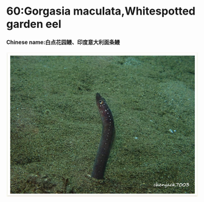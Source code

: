 # 60:Gorgasia maculata,Whitespotted garden eel

#### Chinese name:白点花园鳗、印度意大利面条鳗

![](../../.gitbook/assets/gorgasia-maculata.jpg)

